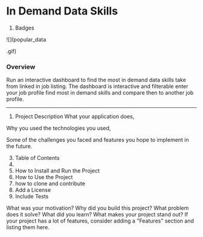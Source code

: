 
# In Demand Data Skills 
1. Badges
   
![](popular_data

.gif)
<H3> Overview </H3>
Run an interactive dashboard to find the most in demand data skills take from linked in job listing. The dashboard is interactive and filterable enter your job profile find most in demand skills and compare then to another job profile.

-------

1. Project Description
What your application does,

Why you used the technologies you used,

Some of the challenges you faced and features you hope to implement in the future.

3. Table of Contents
4. 
5. How to Install and Run the Project
5. How to Use the Project
6. how to clone and contribute
7. Add a License
8.  Include Tests



What was your motivation?
Why did you build this project?
What problem does it solve?
What did you learn?
What makes your project stand out?
If your project has a lot of features, consider adding a "Features" section and listing them here.

